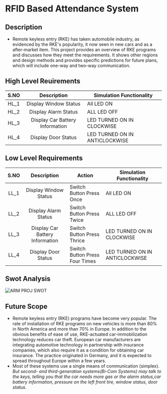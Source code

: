 # RFID Based Attendance System

## Description

* Remote keyless entry (RKE) has taken automobile industry, as evidenced by the RKE's popularity, it now seen in new cars and as a after-market item. This project provides an overview of RKE programs and discusses how they meet the requirements. It shows other regions and design methods and provides specific predictions for future plans, which will include one-way and two-way communication.

## High Level Reuirements

| S.NO |        Description               | Simulation Functionality       |
|:----:|:--------------------------------:|--------------------------------|
| HL_1 | Display Window Status            | All LED ON                     |
| HL_2 | Display Alarm Status             | ALL LED OFF                    |
| HL_3 | Display Car Battery Information  | LED TURNED ON IN CLOCKWISE     |
| HL_4 | Display Door Status              | LED TURNED ON IN ANTICLOCKWISE |

## Low Level Requirements

| S.NO |        Description               | Action                         | Simulation Functionality       |
|:----:|:--------------------------------:|--------------------------------|--------------------------------|
| LL_1 | Display Window Status            | Switch Button Press Once       | All LED ON                     |
| LL_2 | Display Alarm Status             | Switch Button Press Twice      | ALL LED OFF                    |
| LL_3 | Display Car Battery Information  | Switch Button Press Thrice     | LED TURNED ON IN CLOCKWISE     |
| LL_4 | Display Door Status              | Switch Button Press Four Times | LED TURNED ON IN ANTICLOCKWISE |


## Swot Analysis

![ARM PROJ SWOT](https://user-images.githubusercontent.com/34639178/157854448-0f14744b-cf72-4d71-9beb-51d7af61af0e.JPG)

## Future Scope

* Remote keyless entry (RKE) programs have become very popular. The rate of installation of RKE programs on new vehicles is more than 80% in North America and more than 70% in Europe. In addition to the obvious benefits of ease of use, RKE-actuated car-immobilization technology reduces car theft. European car manufacturers are integrating automotive technology in partnership with insurance companies, which also require it as a condition for obtaining car insurance. The practice originated in Germany, and it is expected to spread throughout Europe within a few years.
* Most of these systems use a single means of communication (simplex). *But second- and third-generation systems(Bi-Com Systems) may talk to the keys, telling you that the car needs more gas or the alarm status,car battery information, pressure on the left front tire, window status, door status*.
